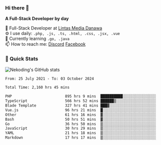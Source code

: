 ### Hi there 👋

**A Full-Stack Developer by day**

🔭 Full-Stack Developer at [Lintas Media Danawa](https://www.lintasmediadanawa.com/)  
⚙️ I use daily: `.php, .js, .ts, .html, .css, .jsx, .vue`  
🌱 Currently learning `.go, .java`  
📫 How to reach me: [Discord](https://discordapp.com/users/984448732999327766)  [Facebook](https://fb.me/tyvandi)  

### 🚀 Quick Stats  

![Nekoding's GitHub stats](https://github-readme-stats.vercel.app/api?username=nekoding&show_icons=true)

<!--START_SECTION:waka-->

```txt
From: 25 July 2021 - To: 03 October 2024

Total Time: 2,160 hrs 45 mins

PHP                        895 hrs 9 mins  ██████████░░░░░░░░░░░░░░░   40.29 %
TypeScript                 566 hrs 52 mins ██████▒░░░░░░░░░░░░░░░░░░   25.51 %
Blade Template             327 hrs 41 mins ███▓░░░░░░░░░░░░░░░░░░░░░   14.75 %
Vue.js                     96 hrs 21 mins  █░░░░░░░░░░░░░░░░░░░░░░░░   04.34 %
Other                      61 hrs 16 mins  ▓░░░░░░░░░░░░░░░░░░░░░░░░   02.76 %
Bash                       50 hrs 51 mins  ▓░░░░░░░░░░░░░░░░░░░░░░░░   02.29 %
Go                         36 hrs 50 mins  ▒░░░░░░░░░░░░░░░░░░░░░░░░   01.66 %
JavaScript                 30 hrs 29 mins  ▒░░░░░░░░░░░░░░░░░░░░░░░░   01.37 %
YAML                       21 hrs 18 mins  ▒░░░░░░░░░░░░░░░░░░░░░░░░   00.96 %
Markdown                   17 hrs 17 mins  ▒░░░░░░░░░░░░░░░░░░░░░░░░   00.78 %
```

<!--END_SECTION:waka-->

<!--
**nekoding/nekoding** is a ✨ _special_ ✨ repository because its `README.md` (this file) appears on your GitHub profile.

Here are some ideas to get you started:

- 🔭 I’m currently working on ...
- 🌱 I’m currently learning ...
- 👯 I’m looking to collaborate on ...
- 🤔 I’m looking for help with ...
- 💬 Ask me about ...
- 📫 How to reach me: ...
- 😄 Pronouns: ...
- ⚡ Fun fact: ...
-->
